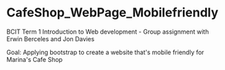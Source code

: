 # CafeShop_WebPage_Mobilefriendly
BCIT Term 1 Introduction to Web development - Group assignment with Erwin Berceles and Jon Davies

Goal: Applying bootstrap to create a website that's mobile friendly for Marina's Cafe Shop 
